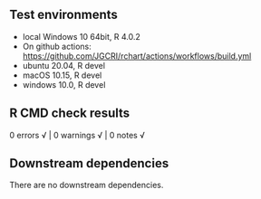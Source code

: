 ## Test environments
* local Windows 10 64bit, R 4.0.2 
* On github actions: https://github.com/JGCRI/rchart/actions/workflows/build.yml
* ubuntu 20.04, R devel
* macOS 10.15, R devel
* windows 10.0, R devel

## R CMD check results
0 errors √ | 0 warnings √ | 0 notes √

## Downstream dependencies
There are no downstream dependencies.
